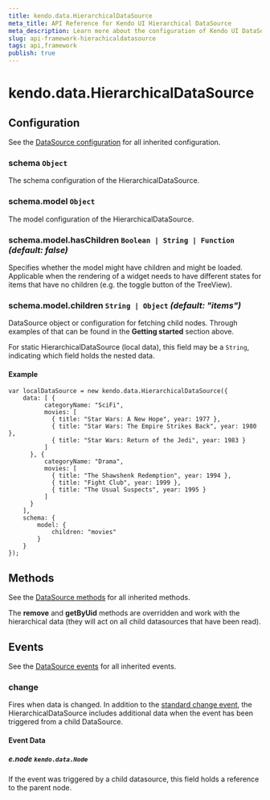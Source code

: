 ```yaml
---
title: kendo.data.HierarchicalDataSource
meta_title: API Reference for Kendo UI Hierarchical DataSource
meta_description: Learn more about the configuration of Kendo UI DataSource, methods and events.
slug: api-framework-hierachicaldatasource
tags: api,framework
publish: true
---
```


# kendo.data.HierarchicalDataSource

## Configuration

See the [DataSource configuration](/api/framework/datasource#configuration) for all inherited configuration.

### schema `Object`

The schema configuration of the HierarchicalDataSource.

### schema.model `Object`

The model configuration of the HierarchicalDataSource.

### schema.model.hasChildren `Boolean | String | Function` *(default: false)*

Specifies whether the model might have children and might be loaded. Applicable when the rendering of a
widget needs to have different states for items that have no children (e.g. the toggle button of the TreeView).

### schema.model.children `String | Object` *(default: "items")*

DataSource object or configuration for fetching child nodes. Through examples of that can be found
in the **Getting started** section above.

For static HierarchicalDataSource (local data), this field may be a `String`,
indicating which field holds the nested data.

#### Example

    var localDataSource = new kendo.data.HierarchicalDataSource({
        data: [ {
              categoryName: "SciFi",
              movies: [
                { title: "Star Wars: A New Hope", year: 1977 },
                { title: "Star Wars: The Empire Strikes Back", year: 1980 },
                { title: "Star Wars: Return of the Jedi", year: 1983 }
              ]
          }, {
              categoryName: "Drama",
              movies: [
                { title: "The Shawshenk Redemption", year: 1994 },
                { title: "Fight Club", year: 1999 },
                { title: "The Usual Suspects", year: 1995 }
              ]
          }
        ],
        schema: {
            model: {
                children: "movies"
            }
        }
    });

## Methods

See the [DataSource methods](/api/framework/datasource#methods) for all inherited methods.

The **remove** and **getByUid** methods are overridden and work with the hierarchical data
(they will act on all child datasources that have been read).

## Events

See the [DataSource events](/api/framework/datasource#events) for all inherited events.

### change

Fires when data is changed. In addition to the [standard change event](/api/framework/datasource#change),
the HierarchicalDataSource includes additional data when the event has been triggered from a child
DataSource.

#### Event Data

##### e.node `kendo.data.Node`

If the event was triggered by a child datasource, this field holds a reference to the parent node.

